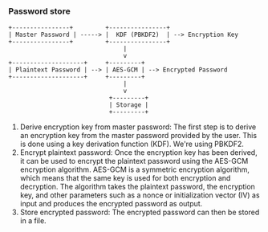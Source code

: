 ### Password store
```
+----------------+         +----------------+
| Master Password | -----> |  KDF (PBKDF2)  | --> Encryption Key
+----------------+         +----------------+
                                |
                                v
+--------------------+     +---------+
| Plaintext Password | --> | AES-GCM | --> Encrypted Password
+--------------------+     +---------+
                                |
                                v
                            +---------+
                            | Storage |
                            +---------+
```
1. Derive encryption key from master password: The first step is to derive an encryption key from the master password provided by the user. This is done using a key derivation function (KDF). We're using PBKDF2.
2. Encrypt plaintext password: Once the encryption key has been derived, it can be used to encrypt the plaintext password using the AES-GCM encryption algorithm. AES-GCM is a symmetric encryption algorithm, which means that the same key is used for both encryption and decryption. The algorithm takes the plaintext password, the encryption key, and other parameters such as a nonce or initialization vector (IV) as input and produces the encrypted password as output. 
3. Store encrypted password: The encrypted password can then be stored in a file.